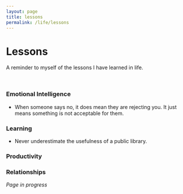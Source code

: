 ```yaml
---
layout: page
title: lessons
permalink: /life/lessons
---
```


<h1>Lessons</h1>

A reminder to myself of the lessons I have learned in life.

<br />

### Emotional Intelligence

- When someone says no, it does mean they are rejecting you. It just means something is not acceptable for them.

### Learning

- Never underestimate the usefulness of a public library. 

### Productivity

### Relationships

<i>Page in progress</i>

<style>
  .wrapper {
    max-width: 58em;
  }
</style>